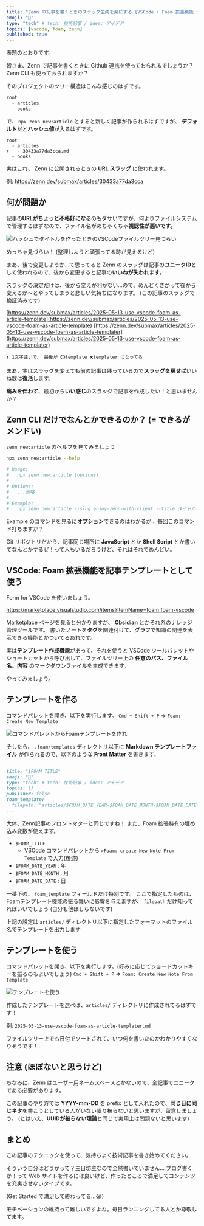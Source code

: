```yaml
---
title: "Zenn の記事を書くときのスラッグ生成を楽にする [VSCode + Foam 拡張機能 テンプレーティング]"
emoji: "🪽"
type: "tech" # tech: 技術記事 / idea: アイデア
topics: [vscode, foam, zenn]
published: true
---
```


表題のとおりです。

皆さま、Zenn で記事を書くときに Github 連携を使っておられるでしょうか？
Zenn CLI も使っておられますか？

そのプロジェクトのツリー構造はこんな感じのはずです。

```txt
root
  - articles
  - books
```

で、 `npx zenn new:article` とすると新しく記事が作られるはずですが、
**デフォルト**だと**ハッシュ値**が入るはずです。

```diff: txt
root
  - articles
+   - 30433a77da3cca.md
  - books
```

実はこれ、 Zenn に公開されるときの **URL スラッグ** に使われます。

例: https://zenn.dev/submax/articles/30433a77da3cca


## 何が問題か

記事の**URLがちょっと不格好になる**のもダサいですが、何よりファイルシステムで管理するはずなので、ファイル名がめちゃくちゃ**視認性が悪いです。**

![ハッシュでタイトルを作ったときのVSCodeファイルツリー見づらい](https://blog-images.harumaxy.com/%E3%82%B9%E3%82%AF%E3%83%AA%E3%83%BC%E3%83%B3%E3%82%B7%E3%83%A7%E3%83%83%E3%83%88%202025-05-13%2018.21.59.png)

めっちゃ見づらい！
(整理しようと頑張ってる跡が見えるけど)

まあ、後で変更しようか...て思ってると
Zenn のスラッグは記事の**ユニークID**として使われるので、後から変更すると記事の**いいねが失われます**。


スラッグの決定だけは、後から変えが利かない...ので、めんどくさがって後から変えるか〜とやってしまうと悲しい気持ちになります。
(この記事のスラッグで検証済みです)

[https://zenn.dev/submax/articles/2025-05-13-use-vscode-foam-as-article-template](https://zenn.dev/submax/articles/2025-05-13-use-vscode-foam-as-article-template)
[https://zenn.dev/submax/articles/2025-05-13-use-vscode-foam-as-article-templater](https://zenn.dev/submax/articles/2025-05-13-use-vscode-foam-as-article-templater)

`↑ 1文字違いで、 最後が ⭕template ❌templater になってる`

まあ、実はスラッグを変えても前の記事は残っているので**スラッグを戻せば**いいね数は**復活**します。


**痛みを伴わず**、最初から**いい感じ**のスラッグで記事を作成したい！と思いませんか？

## Zenn CLI だけでなんとかできるのか？ (= できるがメンドい)


`zenn new:article` のヘルプを見てみましょう

```sh
npx zenn new:article --help

# Usage:
#   npx zenn new:article [options]
# 
# Options:
#   ...省略
# 
# Example:
#   npx zenn new:article --slug enjoy-zenn-with-client --title タイトル --type idea --emoji ✨
```

Example のコマンドを見るに**オプション**できるのはわかるが... 毎回このコマンド打ちますか？

Git リポジトリだから、記事同じ場所に **JavaScript** とか **Shell Script** とか書いてなんとかするぜ！って人もいるだろうけど、それはそれでめんどい。



## VSCode: Foam 拡張機能を記事テンプレートとして使う

Form for VSCode を使いましょう。

https://marketplace.visualstudio.com/items?itemName=foam.foam-vscode


Marketplace ページを見ると分かりますが、 **Obsidian** とかそれ系のナレッジ管理ツールです。
書いたノートを**タグ**を関連付けて、**グラフ**で知識の関連を表示できる機能とかついてるあれです。

実は**テンプレート作成機能**があって、それを使うと VSCode ツールパレットやショートカットから呼び出して、ファイルツリー上の **任意のパス、ファイル名、内容** のマークダウンファイルを生成できます。

やってみましょう。


## テンプレートを作る

コマンドパレットを開き、以下を実行します。
`Cmd + Shift + P` => `Foam: Create New Template`

![コマンドパレットからFoamテンプレートを作れ](https://blog-images.harumaxy.com/%E3%82%B9%E3%82%AF%E3%83%AA%E3%83%BC%E3%83%B3%E3%82%B7%E3%83%A7%E3%83%83%E3%83%88%202025-05-13%2018.41.35.png)


そしたら、 `.foam/templates` ディレクトリ以下に **Markdown テンプレートファイル** が作られるので、以下のような **Front Matter** を書きます。

```md
---
title: "$FOAM_TITLE"
emoji: "🦔"
type: "tech" # tech: 技術記事 / idea: アイデア
topics: []
published: false
foam_template: 
  filepath: "articles/$FOAM_DATE_YEAR-$FOAM_DATE_MONTH-$FOAM_DATE_DATE-$FOAM_TITLE.md"
---
```

大体、Zenn記事のフロントマターと同じですね！
また、Foam 拡張特有の埋め込み変数が使えます。

- `$FOAM_TITLE`
  - VSCode コマンドパレットから `>Foam: create New Note From Template` で入力(後述)
- `$FOAM_DATE_YEAR`  : 年
- `$FOAM_DATE_MONTH` : 月
- `$FOAM_DATE_DATE`  : 日

一番下の、 `foam_template` フィールドだけ特別です。
ここで指定したものは、Foamテンプレート機能の振る舞いに影響を与えますが、 `filepath` だけ知ってればいいでしょう (自分も他はしらないです)


上記の設定は `articles/` ディレクトリ以下に指定したフォーマットのファイル名でテンプレートを出力します


## テンプレートを使う

コマンドパレットを開き、以下を実行します。(好みに応じてショートカットキーを振るのもよいでしょう)
`Cmd + Shift + P` => `Foam: Create New Note From Template`


![テンプレートを使う](https://blog-images.harumaxy.com/%E3%82%B9%E3%82%AF%E3%83%AA%E3%83%BC%E3%83%B3%E3%82%B7%E3%83%A7%E3%83%83%E3%83%88%202025-05-13%2019.08.26.png)

作成したテンプレートを選べば、`articles/` ディレクトリに作成されてるはずです！

例: `2025-05-13-use-vscode-foam-as-article-templater.md`

ファイルツリー上でも日付でソートされて、いつ何を書いたのかわかりやすくなりそうです！

## 注意 (ほぼないと思うけど)

ちなみに、Zenn はユーザー用ネームスペースとかないので、全記事でユニークである必要があります。


この記事のやり方では **YYYY-mm-DD** を prefix として入れたので、**同じ日に同じネタ**を書こうとしている人がいない限り被らないと思いますが、留意しましょう。
(とはいえ、**UUIDが被らない理論**と同じで実用上は問題ないと思います)


## まとめ

この記事のテクニックを使って、気持ちよく技術記事を書き始めてください。

そういう自分はどうかって？三日坊主なので全然書いていません...
ブログ書くか！って Web サイトを作るには良いけど、作ったところで満足してコンテンツを充実させないタイプです。


(Get Started で満足して終わってる...😭)

モチベーションの維持って難しいですよね。毎日ランニングしてる人とか尊敬してます。